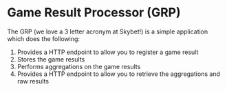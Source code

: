 # Game Result Processor (GRP)

The GRP (we love a 3 letter acronym at Skybet!) is a simple application which does the following:
1. Provides a HTTP endpoint to allow you to register a game result
2. Stores the game results 
3. Performs aggregations on the game results
4. Provides a HTTP endpoint to allow you to retrieve the aggregations and raw results
